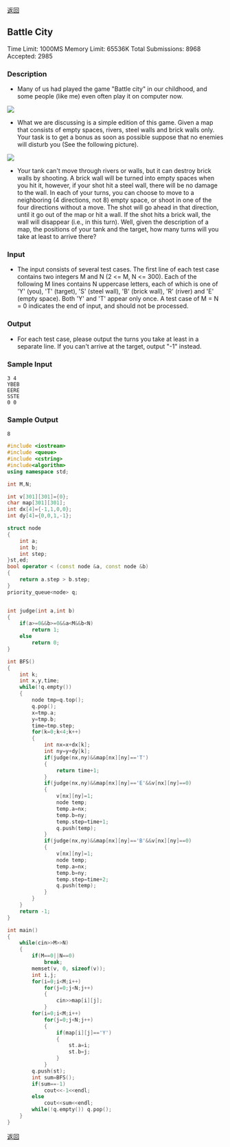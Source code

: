 ﻿[返回](https://github.com/superkunn/acmer)
## Battle City
Time Limit: 1000MS		Memory Limit: 65536K
Total Submissions: 8968		Accepted: 2985
### Description

* Many of us had played the game "Battle city" in our childhood, and some people (like me) even often play it on computer now. 

![](http://poj.org/images/2312_1.jpg )

* What we are discussing is a simple edition of this game. Given a map that consists of empty spaces, rivers, steel walls and brick walls only. Your task is to get a bonus as soon as possible suppose that no enemies will disturb you (See the following picture). 

![](http://poj.org/images/2312_2.jpg )

* Your tank can't move through rivers or walls, but it can destroy brick walls by shooting. A brick wall will be turned into empty spaces when you hit it, however, if your shot hit a steel wall, there will be no damage to the wall. In each of your turns, you can choose to move to a neighboring (4 directions, not 8) empty space, or shoot in one of the four directions without a move. The shot will go ahead in that direction, until it go out of the map or hit a wall. If the shot hits a brick wall, the wall will disappear (i.e., in this turn). Well, given the description of a map, the positions of your tank and the target, how many turns will you take at least to arrive there?
### Input

* The input consists of several test cases. The first line of each test case contains two integers M and N (2 <= M, N <= 300). Each of the following M lines contains N uppercase letters, each of which is one of 'Y' (you), 'T' (target), 'S' (steel wall), 'B' (brick wall), 'R' (river) and 'E' (empty space). Both 'Y' and 'T' appear only once. A test case of M = N = 0 indicates the end of input, and should not be processed.
### Output

* For each test case, please output the turns you take at least in a separate line. If you can't arrive at the target, output "-1" instead.
### Sample Input
```
3 4
YBEB
EERE
SSTE
0 0
```
### Sample Output
```
8
```
```c++
#include <iostream>
#include <queue>
#include <cstring>
#include<algorithm>
using namespace std;

int M,N;

int v[301][301]={0};
char map[301][301];
int dx[4]={-1,1,0,0};
int dy[4]={0,0,1,-1};

struct node
{
    int a;
    int b;
    int step;
}st,ed;
bool operator < (const node &a, const node &b)
{
    return a.step > b.step;
}
priority_queue<node> q;


int judge(int a,int b)
{
    if(a>=0&&b>=0&&a<M&&b<N)
        return 1;
    else
        return 0;
}

int BFS()
{
    int k;
    int x,y,time;
    while(!q.empty())
    {
        node tmp=q.top();
        q.pop();
        x=tmp.a;
        y=tmp.b;
        time=tmp.step;
        for(k=0;k<4;k++)
        {
            int nx=x+dx[k];
            int ny=y+dy[k];
            if(judge(nx,ny)&&map[nx][ny]=='T')
            {
                return time+1;
            }
            if(judge(nx,ny)&&map[nx][ny]=='E'&&v[nx][ny]==0)
            {
                v[nx][ny]=1;
                node temp;
                temp.a=nx;
                temp.b=ny;
                temp.step=time+1;
                q.push(temp);
            }
            if(judge(nx,ny)&&map[nx][ny]=='B'&&v[nx][ny]==0)
            {
                v[nx][ny]=1;
                node temp;
                temp.a=nx;
                temp.b=ny;
                temp.step=time+2;
                q.push(temp);
            }
        }
    }
    return -1;
}

int main()
{
    while(cin>>M>>N)
    {
        if(M==0||N==0)
            break;
        memset(v, 0, sizeof(v));
        int i,j;
        for(i=0;i<M;i++)
            for(j=0;j<N;j++)
            {
                cin>>map[i][j];
            }
        for(i=0;i<M;i++)
            for(j=0;j<N;j++)
            {
                if(map[i][j]=='Y')
                {
                    st.a=i;
                    st.b=j;
                }
            }
        q.push(st);
        int sum=BFS();
        if(sum==-1)
            cout<<-1<<endl;
        else
            cout<<sum<<endl;
        while(!q.empty()) q.pop();
    }
}

```
[返回](https://github.com/superkunn/acmer)